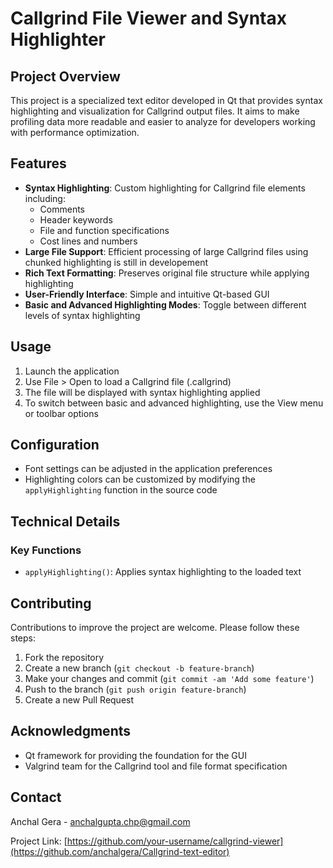 # Callgrind File Viewer and Syntax Highlighter

## Project Overview

This project is a specialized text editor developed in Qt that provides syntax highlighting and visualization for Callgrind output files. It aims to make profiling data more readable and easier to analyze for developers working with performance optimization.

## Features

- **Syntax Highlighting**: Custom highlighting for Callgrind file elements including:
  - Comments
  - Header keywords
  - File and function specifications
  - Cost lines and numbers
- **Large File Support**: Efficient processing of large Callgrind files using chunked highlighting is still in developement
- **Rich Text Formatting**: Preserves original file structure while applying highlighting
- **User-Friendly Interface**: Simple and intuitive Qt-based GUI
- **Basic and Advanced Highlighting Modes**: Toggle between different levels of syntax highlighting

## Usage

1. Launch the application
2. Use File > Open to load a Callgrind file (.callgrind)
3. The file will be displayed with syntax highlighting applied
4. To switch between basic and advanced highlighting, use the View menu or toolbar options

## Configuration

- Font settings can be adjusted in the application preferences
- Highlighting colors can be customized by modifying the `applyHighlighting` function in the source code

## Technical Details

### Key Functions

- `applyHighlighting()`: Applies syntax highlighting to the loaded text

## Contributing

Contributions to improve the project are welcome. Please follow these steps:

1. Fork the repository
2. Create a new branch (`git checkout -b feature-branch`)
3. Make your changes and commit (`git commit -am 'Add some feature'`)
4. Push to the branch (`git push origin feature-branch`)
5. Create a new Pull Request

## Acknowledgments

- Qt framework for providing the foundation for the GUI
- Valgrind team for the Callgrind tool and file format specification

## Contact

Anchal Gera - [anchalgupta.chp@gmail.com](mailto:anchalgupta.chp@gmail.com)

Project Link: [https://github.com/your-username/callgrind-viewer](https://github.com/anchalgera/Callgrind-text-editor)

